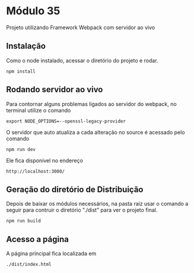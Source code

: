 # Módulo 35

Projeto utilizando Framework Webpack com servidor ao vivo

## Instalação

Como o node instalado, acessar o diretório do projeto e rodar.

```
npm install
```

## Rodando servidor ao vivo

Para contornar alguns problemas ligados ao servidor do webpack, no terminal utilize o comando

```
export NODE_OPTIONS=--openssl-legacy-provider
```

O servidor que auto atualiza a cada alteração no source é acessado pelo comando

```
npm run dev
```

Ele fica disponível no endereço

```
http://localhost:3000/
```

## Geração do diretório de Distribuição

Depois de baixar os módulos necessários, na pasta raiz usar o comando a seguir para contruir o diretório "./dist" para ver o projeto final.

```
npm run build
```

## Acesso a página

A página principal fica localizada em

```
./dist/index.html
```